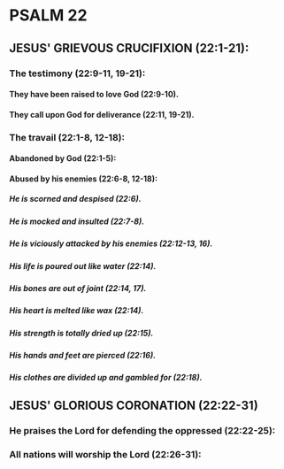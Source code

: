 ---
---
# PSALM 22 
## JESUS\' GRIEVOUS CRUCIFIXION (22:1-21): 
###  The testimony (22:9-11, 19-21): 
####  They have been raised to love God (22:9-10). 
####  They call upon God for deliverance (22:11, 19-21). 
###  The travail (22:1-8, 12-18): 
####  Abandoned by God (22:1-5): 
####  Abused by his enemies (22:6-8, 12-18): 
#####  He is scorned and despised (22:6). 
#####  He is mocked and insulted (22:7-8). 
#####  He is viciously attacked by his enemies (22:12-13, 16). 
#####  His life is poured out like water (22:14). 
#####  His bones are out of joint (22:14, 17). 
#####  His heart is melted like wax (22:14). 
#####  His strength is totally dried up (22:15). 
#####  His hands and feet are pierced (22:16). 
#####  His clothes are divided up and gambled for (22:18). 
## JESUS\' GLORIOUS CORONATION (22:22-31) 
###  He praises the Lord for defending the oppressed (22:22-25): 
###  All nations will worship the Lord (22:26-31): 
